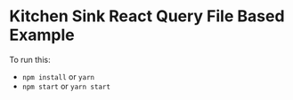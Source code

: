 # Kitchen Sink React Query File Based Example

To run this:

- `npm install` or `yarn`
- `npm start` or `yarn start`